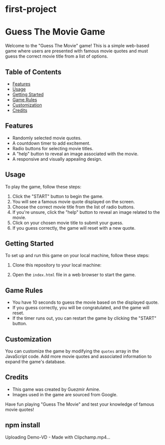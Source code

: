 # first-project

# Guess The Movie Game

Welcome to the "Guess The Movie" game! This is a simple web-based game where users are presented with famous movie quotes and must guess the correct movie title from a list of options.

## Table of Contents

- [Features](#features)
- [Usage](#usage)
- [Getting Started](#getting-started)
- [Game Rules](#game-rules)
- [Customization](#customization)
- [Credits](#credits)

## Features

- Randomly selected movie quotes.
- A countdown timer to add excitement.
- Radio buttons for selecting movie titles.
- A "help" button to reveal an image associated with the movie.
- A responsive and visually appealing design.

## Usage

To play the game, follow these steps:

1. Click the "START" button to begin the game.
2. You will see a famous movie quote displayed on the screen.
3. Choose the correct movie title from the list of radio buttons.
4. If you're unsure, click the "help" button to reveal an image related to the movie.
5. Click on your chosen movie title to submit your guess.
6. If you guess correctly, the game will reset with a new quote.

## Getting Started

To set up and run this game on your local machine, follow these steps:

1. Clone this repository to your local machine:

2. Open the `index.html` file in a web browser to start the game.

## Game Rules

- You have 10 seconds to guess the movie based on the displayed quote.
- If you guess correctly, you will be congratulated, and the game will reset.
- If the timer runs out, you can restart the game by clicking the "START" button.

## Customization

You can customize the game by modifying the `quotes` array in the JavaScript code. Add more movie quotes and associated information to expand the game's database.

## Credits

- This game was created by Guezmir Amine.
- Images used in the game are sourced from Google.

Have fun playing "Guess The Movie" and test your knowledge of famous movie quotes!
## npm install
Uploading Demo-VD - Made with Clipchamp.mp4…

